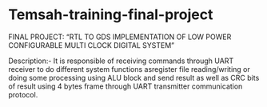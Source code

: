 # Temsah-training-final-project
FINAL PROJECT: “RTL TO GDS IMPLEMENTATION OF LOW POWER CONFIGURABLE MULTI CLOCK DIGITAL SYSTEM”


Description:-
It is responsible of receiving commands through UART receiver to do
different system functions asregister file reading/writing or doing some processing
using ALU block and send result as well as CRC bits of result using 4 bytes frame
through UART transmitter communication protocol.

